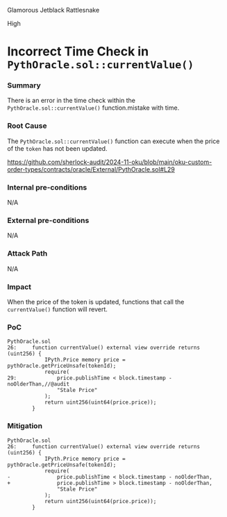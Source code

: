Glamorous Jetblack Rattlesnake

High

# Incorrect Time Check in `PythOracle.sol::currentValue()`



### Summary
There is an error in the time check within the `PythOracle.sol::currentValue()` function.mistake with time.

### Root Cause
The `PythOracle.sol::currentValue()` function can execute when the price of the `token` has not been updated.

https://github.com/sherlock-audit/2024-11-oku/blob/main/oku-custom-order-types/contracts/oracle/External/PythOracle.sol#L29

### Internal pre-conditions
N/A

### External pre-conditions
N/A

### Attack Path
N/A

### Impact
When the price of the token is updated, functions that call the `currentValue()` function will revert.

### PoC
```solidity
PythOracle.sol
26:     function currentValue() external view override returns (uint256) {
            IPyth.Price memory price = pythOracle.getPriceUnsafe(tokenId);
            require(
29:             price.publishTime < block.timestamp - noOlderThan,//@audit
                "Stale Price"
            );
            return uint256(uint64(price.price));
        }
```

### Mitigation
```solidity
PythOracle.sol
26:     function currentValue() external view override returns (uint256) {
            IPyth.Price memory price = pythOracle.getPriceUnsafe(tokenId);
            require(
-               price.publishTime < block.timestamp - noOlderThan,
+               price.publishTime > block.timestamp - noOlderThan,
                "Stale Price"
            );
            return uint256(uint64(price.price));
        }
```